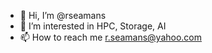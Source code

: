 - 👋 Hi, I’m @rseamans
- 👀 I’m interested in HPC, Storage, AI
- 📫 How to reach me r.seamans@yahoo.com

<!---
rseamans/rseamans is a ✨ special ✨ repository because its `README.md` (this file) appears on your GitHub profile.
You can click the Preview link to take a look at your changes.
--->
